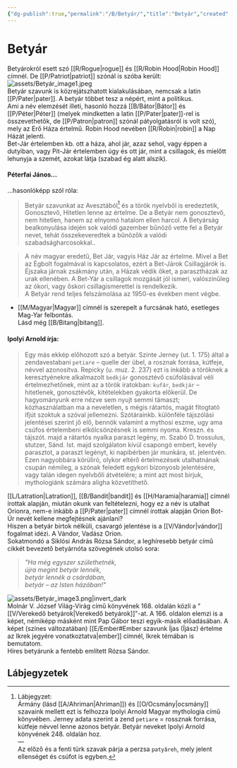 ```yaml
---
{"dg-publish":true,"permalink":"/B/Betyár/","title":"Betyár","created":"2023-10-05T03:21","updated":"2024-10-23T23:43"}
---
```



# Betyár

Betyárokról esett szó [[R/Rogue\|rogue]] és [[R/Robin Hood\|Robin Hood]] címnél. De [[P/Patriot\|patriot]] szónál is szóba került:  
![assets/Betyár_image1.jpeg](/img/user/B/assets/Bety%C3%A1r_image1.jpeg)  
Betyár szavunk is közrejátszhatott kialakulásában, nemcsak a latin [[P/Pater\|pater]]. A betyár többet tesz a népért, mint a politikus.  
Ami a név elemzését illeti, hasonló hozzá [[B/Bátor\|Bátor]] és [[P/Péter\|Péter]] (melyek mindketten a latin [[P/Pater\|pater]]-rel is összevethetők, de [[P/Patron\|patron]] szónál pátyolgatásról is volt szó), mely az Erő Háza értelmű. Robin Hood nevében [[R/Robin\|robin]] a Nap Házát jelenti.  
Bet-Jár értelemben kb. ott a háza, ahol jár, azaz sehol, vagy éppen a dutyiban, vagy Pit-Jár értelemben úgy és ott jár, mint a csillagok, és mielőtt lehunyja a szemét, azokat látja (szabad ég alatt alszik).  

#### Péterfai János...  

...hasonlóképp szól róla:  
> Betyár szavunkat az Avesztából[^1] és a török nyelvből is eredeztetik, Gonosztevő, Hitetlen lenne az értelme. De a Betyár nem gonosztevő, nem hitetlen, hanem az elnyomó hatalom ellen harcol. A Betyárság bealkonyulása idején sok valódi gazember bűnöző vette fel a Betyár nevet, tehát összekeveredtek a bűnözők a valódi szabadságharcosokkal..  

>
> A név magyar eredetű, Bet Jár, vagyis Ház Jár az értelme. Mivel a Bet az Égbolt fogalmával is kapcsolatos, ezért a Bet-Járok Csillagjárók is. Éjszaka járnak zsákmány után, a Házak védik őket, a parasztházak az urak ellenében. A Bet-Yár a csillagok mozgását jól ismeri, valószínűleg az ókori, vagy őskori csillagismerettel is rendelkezik.  
> A Betyár rend teljes felszámolása az 1950-es években ment végbe.  
- [[M/Magyar\|Magyar]] címnél is szerepelt a furcsának ható, esetleges Mag-Yar felbontás.  
Lásd még [[B/Bitang\|bitang]].  

#### Ipolyi Arnold írja:

> Egy más ekkép előhozott szó a betyár. Szinte Jerney (ut. 1. 175) által a zendavestabani `petiare` – quelle der übel, a rosznak forrása, kútfeje, névvel azonosítva. Repicky (u. muz. 2. 237) ezt is inkább a töröknek a keresztyénekre alkalmazolt `bedkjár` gonosztévő csúfolásával véli értelmezhetőnek, mint az a török iratokban: `kufár`, `bedkjár` – hitetlenek, gonosztévők, kitételekben gyakorta előkerül. De hagyományunk erre nézve sem nyujt semmi támaszt; közhasználatban ma a neveletlen, s mégis rátartós, magát fitogtató ifjút szoktuk a szóval jellemezni. Szótárainkb. különféle tájszólási jelentései szerint jő elő, bennök valamint a mythosi eszme, ugy ama csúfos értelembeni elkölcsönzésnek is semmi nyoma. Kreszn. és tájszót. majd a rátartós nyalka paraszt legény, m. Szabó D. trossulus, stutzer, Sánd. Ist. majd szolgálaton kívül csapongó embert, kevély parasztot, a paraszt legényt, ki napibérben jár munkára, st. jelentvén. Ezen nagyobbára körüliró, olykor eltérő értelmezések utalhatnának csupán némileg, a szónak feledett egykori bizonyosb jelentésére, vagy talán idegen nyelvbőli átvételére; a mint azt most birjuk, mythologiánk számára aligha közvetíthető.  

[[L/Latration\|Latration]], [[B/Bandit\|bandit]] és [[H/Haramia\|haramia]] címnél írottak alapján, miután okunk van feltételezni, hogy ez a név is utalhat Orionra, nem-e inkább a [[P/Pater\|pater]] címnél írottak alapján Orion Bot-Úr nevét kellene megfejtésnek ajánlani?  
Hiszen a betyár birtok nélküli, csavargó jelentése is a [[V/Vándor\|vándor]] fogalmat idézi. A Vándor, Vadász Orion.  
Sokatmondó a Siklósi András Rózsa Sándor, a leghíresebb betyár című cikkét bevezető betyárnóta szövegének utolsó sora:  
> *"Ha még egyszer születhetnék,  
> újra megint betyár lennék,  
> betyár lennék a csárdában,  
> betyár – az Isten házában!"*  

![assets/Betyár_image3.png|invert_dark](/img/user/B/assets/Bety%C3%A1r_image3.png)  
Molnár V. József Világ-Virág című könyvének 168. oldalán közli a "[[V/Verekedő betyárok\|Verekedő betyárok]]"-at. A 166. oldalon elemzi is a képet, némiképp másként mint Pap Gábor teszi egyik-másik előadásában. A képet (színes változatában) [[E/Ember#Ember szavunk Íjas (Íjász) értelme az Ikrek jegyére vonatkoztatva\|ember]] címnél, Ikrek témában is bemutatom.  
Híres betyárunk a fentebb említett Rózsa Sándor.  

## Lábjegyzetek

[^1]: Lábjegyzet:  
Ármány (lásd [[A/Ahriman\|Ahriman]]) és [[O/Ocsmány\|ocsmány]] szavaink mellett ezt is felhozza Ipolyi Arnold Magyar mythologia című könyvében. Jerney adata szerint a zend `petiare` = rossznak forrása, kútfeje névvel lenne azonos betyár. Betyár neveket Ipolyi Arnold könyvének 248. oldalán hoz.  
—  
Az előző és a fenti türk szavak párja a perzsa `patyâreh`, mely jelent ellenséget és csúfot is egyben.  